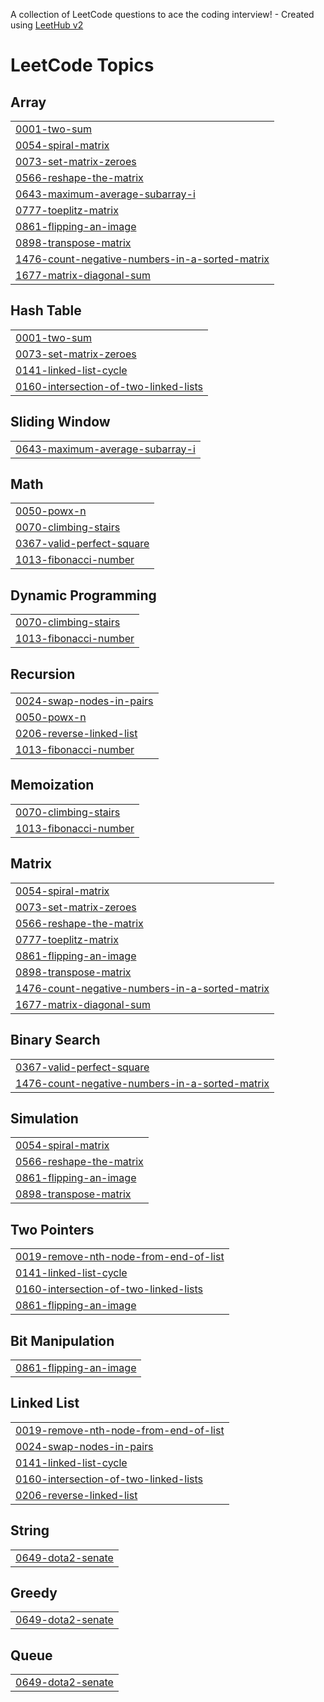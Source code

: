 A collection of LeetCode questions to ace the coding interview! - Created using [LeetHub v2](https://github.com/arunbhardwaj/LeetHub-2.0)
<!---LeetCode Topics Start-->
# LeetCode Topics
## Array
|  |
| ------- |
| [0001-two-sum](https://github.com/keerthi-shekar/leetcode/tree/master/0001-two-sum) |
| [0054-spiral-matrix](https://github.com/keerthi-shekar/leetcode/tree/master/0054-spiral-matrix) |
| [0073-set-matrix-zeroes](https://github.com/keerthi-shekar/leetcode/tree/master/0073-set-matrix-zeroes) |
| [0566-reshape-the-matrix](https://github.com/keerthi-shekar/leetcode/tree/master/0566-reshape-the-matrix) |
| [0643-maximum-average-subarray-i](https://github.com/keerthi-shekar/leetcode/tree/master/0643-maximum-average-subarray-i) |
| [0777-toeplitz-matrix](https://github.com/keerthi-shekar/leetcode/tree/master/0777-toeplitz-matrix) |
| [0861-flipping-an-image](https://github.com/keerthi-shekar/leetcode/tree/master/0861-flipping-an-image) |
| [0898-transpose-matrix](https://github.com/keerthi-shekar/leetcode/tree/master/0898-transpose-matrix) |
| [1476-count-negative-numbers-in-a-sorted-matrix](https://github.com/keerthi-shekar/leetcode/tree/master/1476-count-negative-numbers-in-a-sorted-matrix) |
| [1677-matrix-diagonal-sum](https://github.com/keerthi-shekar/leetcode/tree/master/1677-matrix-diagonal-sum) |
## Hash Table
|  |
| ------- |
| [0001-two-sum](https://github.com/keerthi-shekar/leetcode/tree/master/0001-two-sum) |
| [0073-set-matrix-zeroes](https://github.com/keerthi-shekar/leetcode/tree/master/0073-set-matrix-zeroes) |
| [0141-linked-list-cycle](https://github.com/keerthi-shekar/leetcode/tree/master/0141-linked-list-cycle) |
| [0160-intersection-of-two-linked-lists](https://github.com/keerthi-shekar/leetcode/tree/master/0160-intersection-of-two-linked-lists) |
## Sliding Window
|  |
| ------- |
| [0643-maximum-average-subarray-i](https://github.com/keerthi-shekar/leetcode/tree/master/0643-maximum-average-subarray-i) |
## Math
|  |
| ------- |
| [0050-powx-n](https://github.com/keerthi-shekar/leetcode/tree/master/0050-powx-n) |
| [0070-climbing-stairs](https://github.com/keerthi-shekar/leetcode/tree/master/0070-climbing-stairs) |
| [0367-valid-perfect-square](https://github.com/keerthi-shekar/leetcode/tree/master/0367-valid-perfect-square) |
| [1013-fibonacci-number](https://github.com/keerthi-shekar/leetcode/tree/master/1013-fibonacci-number) |
## Dynamic Programming
|  |
| ------- |
| [0070-climbing-stairs](https://github.com/keerthi-shekar/leetcode/tree/master/0070-climbing-stairs) |
| [1013-fibonacci-number](https://github.com/keerthi-shekar/leetcode/tree/master/1013-fibonacci-number) |
## Recursion
|  |
| ------- |
| [0024-swap-nodes-in-pairs](https://github.com/keerthi-shekar/leetcode/tree/master/0024-swap-nodes-in-pairs) |
| [0050-powx-n](https://github.com/keerthi-shekar/leetcode/tree/master/0050-powx-n) |
| [0206-reverse-linked-list](https://github.com/keerthi-shekar/leetcode/tree/master/0206-reverse-linked-list) |
| [1013-fibonacci-number](https://github.com/keerthi-shekar/leetcode/tree/master/1013-fibonacci-number) |
## Memoization
|  |
| ------- |
| [0070-climbing-stairs](https://github.com/keerthi-shekar/leetcode/tree/master/0070-climbing-stairs) |
| [1013-fibonacci-number](https://github.com/keerthi-shekar/leetcode/tree/master/1013-fibonacci-number) |
## Matrix
|  |
| ------- |
| [0054-spiral-matrix](https://github.com/keerthi-shekar/leetcode/tree/master/0054-spiral-matrix) |
| [0073-set-matrix-zeroes](https://github.com/keerthi-shekar/leetcode/tree/master/0073-set-matrix-zeroes) |
| [0566-reshape-the-matrix](https://github.com/keerthi-shekar/leetcode/tree/master/0566-reshape-the-matrix) |
| [0777-toeplitz-matrix](https://github.com/keerthi-shekar/leetcode/tree/master/0777-toeplitz-matrix) |
| [0861-flipping-an-image](https://github.com/keerthi-shekar/leetcode/tree/master/0861-flipping-an-image) |
| [0898-transpose-matrix](https://github.com/keerthi-shekar/leetcode/tree/master/0898-transpose-matrix) |
| [1476-count-negative-numbers-in-a-sorted-matrix](https://github.com/keerthi-shekar/leetcode/tree/master/1476-count-negative-numbers-in-a-sorted-matrix) |
| [1677-matrix-diagonal-sum](https://github.com/keerthi-shekar/leetcode/tree/master/1677-matrix-diagonal-sum) |
## Binary Search
|  |
| ------- |
| [0367-valid-perfect-square](https://github.com/keerthi-shekar/leetcode/tree/master/0367-valid-perfect-square) |
| [1476-count-negative-numbers-in-a-sorted-matrix](https://github.com/keerthi-shekar/leetcode/tree/master/1476-count-negative-numbers-in-a-sorted-matrix) |
## Simulation
|  |
| ------- |
| [0054-spiral-matrix](https://github.com/keerthi-shekar/leetcode/tree/master/0054-spiral-matrix) |
| [0566-reshape-the-matrix](https://github.com/keerthi-shekar/leetcode/tree/master/0566-reshape-the-matrix) |
| [0861-flipping-an-image](https://github.com/keerthi-shekar/leetcode/tree/master/0861-flipping-an-image) |
| [0898-transpose-matrix](https://github.com/keerthi-shekar/leetcode/tree/master/0898-transpose-matrix) |
## Two Pointers
|  |
| ------- |
| [0019-remove-nth-node-from-end-of-list](https://github.com/keerthi-shekar/leetcode/tree/master/0019-remove-nth-node-from-end-of-list) |
| [0141-linked-list-cycle](https://github.com/keerthi-shekar/leetcode/tree/master/0141-linked-list-cycle) |
| [0160-intersection-of-two-linked-lists](https://github.com/keerthi-shekar/leetcode/tree/master/0160-intersection-of-two-linked-lists) |
| [0861-flipping-an-image](https://github.com/keerthi-shekar/leetcode/tree/master/0861-flipping-an-image) |
## Bit Manipulation
|  |
| ------- |
| [0861-flipping-an-image](https://github.com/keerthi-shekar/leetcode/tree/master/0861-flipping-an-image) |
## Linked List
|  |
| ------- |
| [0019-remove-nth-node-from-end-of-list](https://github.com/keerthi-shekar/leetcode/tree/master/0019-remove-nth-node-from-end-of-list) |
| [0024-swap-nodes-in-pairs](https://github.com/keerthi-shekar/leetcode/tree/master/0024-swap-nodes-in-pairs) |
| [0141-linked-list-cycle](https://github.com/keerthi-shekar/leetcode/tree/master/0141-linked-list-cycle) |
| [0160-intersection-of-two-linked-lists](https://github.com/keerthi-shekar/leetcode/tree/master/0160-intersection-of-two-linked-lists) |
| [0206-reverse-linked-list](https://github.com/keerthi-shekar/leetcode/tree/master/0206-reverse-linked-list) |
## String
|  |
| ------- |
| [0649-dota2-senate](https://github.com/keerthi-shekar/leetcode/tree/master/0649-dota2-senate) |
## Greedy
|  |
| ------- |
| [0649-dota2-senate](https://github.com/keerthi-shekar/leetcode/tree/master/0649-dota2-senate) |
## Queue
|  |
| ------- |
| [0649-dota2-senate](https://github.com/keerthi-shekar/leetcode/tree/master/0649-dota2-senate) |
<!---LeetCode Topics End-->
